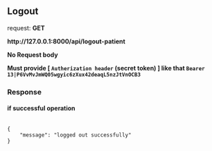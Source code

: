 ## Logout

request: <strong> GET </strong>

<strong>
   http://127.0.0.1:8000/api/logout-patient
</strong>

<strong> No Request body </strong>


<strong> Must provide [ <code>Autherization header</code> (secret token) ] like that <code>Bearer 13|P6VvMvJmWQ05wgyic6zXux42deaqL5nzJtVnOCB3</code> </strong>


### Response 
#### if successful operation
<pre>
<code>
{
    "message": "logged out successfully"
}
</code>
</pre>
